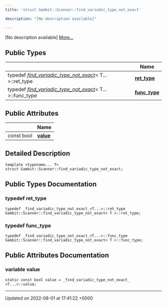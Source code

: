 ```yaml
---
title: 'struct Gambit::Scanner::find_variadic_type_not_exact'

description: "[No description available]"

---
```









[No description available] [More...](#detailed-description)

## Public Types

|                | Name           |
| -------------- | -------------- |
| typedef [_find_variadic_type_not_exact_](/documentation/code/gambit_sphinx/classes/structgambit_1_1scanner_1_1__find__variadic__type__not__exact__/)< T... >::ret_type | **[ret_type](/documentation/code/gambit_sphinx/classes/structgambit_1_1scanner_1_1find__variadic__type__not__exact/#typedef-ret-type)**  |
| typedef [_find_variadic_type_not_exact_](/documentation/code/gambit_sphinx/classes/structgambit_1_1scanner_1_1__find__variadic__type__not__exact__/)< T... >::func_type | **[func_type](/documentation/code/gambit_sphinx/classes/structgambit_1_1scanner_1_1find__variadic__type__not__exact/#typedef-func-type)**  |

## Public Attributes

|                | Name           |
| -------------- | -------------- |
| const bool | **[value](/documentation/code/gambit_sphinx/classes/structgambit_1_1scanner_1_1find__variadic__type__not__exact/#variable-value)**  |

## Detailed Description

```
template <typename... T>
struct Gambit::Scanner::find_variadic_type_not_exact;
```

## Public Types Documentation

### typedef ret_type

```
typedef _find_variadic_type_not_exact_<T...>::ret_type Gambit::Scanner::find_variadic_type_not_exact< T >::ret_type;
```


### typedef func_type

```
typedef _find_variadic_type_not_exact_<T...>::func_type Gambit::Scanner::find_variadic_type_not_exact< T >::func_type;
```


## Public Attributes Documentation

### variable value

```
static const bool value = _find_variadic_type_not_exact_ <T...>::value;
```


-------------------------------

Updated on 2022-08-01 at 17:41:22 +0000